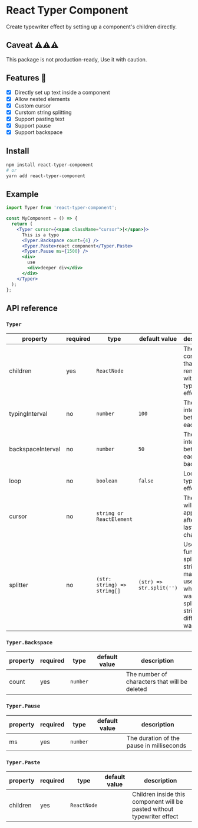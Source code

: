 # React Typer Component

Create typewriter effect by setting up a component's children directly.

## Caveat ⚠⚠⚠

This package is not production-ready, Use it with caution.

## Features 🎈

- [x] Directly set up text inside a component
- [x] Allow nested elements
- [x] Custom cursor
- [x] Curstom string splitting
- [x] Support pasting text
- [x] Support pause
- [x] Support backspace

## Install

```bash
npm install react-typer-component
# or
yarn add react-typer-component
```

## Example

```jsx
import Typer from 'react-typer-component';

const MyComponent = () => {
  return (
    <Typer cursor={<span className="cursor">|</span>}>
      This is a typo
      <Typer.Backspace count={4} />
      <Typer.Paste>react component</Typer.Paste>
      <Typer.Pause ms={1500} />
      <div>
        use
        <div>deeper div</div>
      </div>
    </Typer>
  );
};
```

## API reference

### `Typer`

| property          | required | type                        | default value            | description                                                                                                  |
| ----------------- | -------- | --------------------------- | ------------------------ | ------------------------------------------------------------------------------------------------------------ |
| children          | yes      | `ReactNode`                 |                          | The contents that will be rendered with typewriter effect                                                    |
| typingInterval    | no       | `number`                    | `100`                    | The interval between each typing                                                                             |
| backspaceInterval | no       | `number`                    | `50`                     | The interval between each backspace                                                                          |
| loop              | no       | `boolean`                   | `false`                  | Loop the typewriter effect                                                                                   |
| cursor            | no       | `string or ReactElement`    |                          | The cursor will be appended after the last character                                                         |
| splitter          | no       | `(str: string) => string[]` | `(str) => str.split('')` | Use this function to split the string. It may be useful when you want to split your string in different way. |

### `Typer.Backspace`

| property | required | type     | default value | description                                   |
| -------- | -------- | -------- | ------------- | --------------------------------------------- |
| count    | yes      | `number` |               | The number of characters that will be deleted |

### `Typer.Pause`

| property | required | type     | default value | description                               |
| -------- | -------- | -------- | ------------- | ----------------------------------------- |
| ms       | yes      | `number` |               | The duration of the pause in milliseconds |

### `Typer.Paste`

| property | required | type        | default value | description                                                             |
| -------- | -------- | ----------- | ------------- | ----------------------------------------------------------------------- |
| children | yes      | `ReactNode` |               | Children inside this component will be pasted without typewriter effect |
